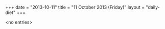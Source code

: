 +++
date = "2013-10-11"
title = "11 October 2013 (Friday)"
layout = "daily-diet"
+++


\<no entries\>

